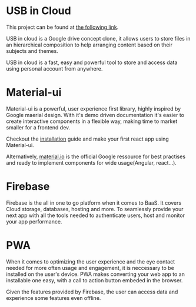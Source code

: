 # USB in Cloud

This project can be found at [the following link](https://usb-in-cloud.web.app/).

USB in cloud is a Google drive concept clone, it allows users to store files in an hierarchical composition to help arranging content based on their subjects and themes.

USB in cloud is a fast, easy and powerful tool to store and access data using personal account from anywhere.

# Material-ui

Material-ui is a powerful, user experience first library, highly inspired by Google maerial design. With it's demo driven documentation it's easier to create interactive components in a flexible way, making time to market smaller for a frontend dev.

Checkout the [installation](https://material-ui.com/getting-started/installation/) guide and make your first react app using Material-ui.

Alternatively, [material.io](https://material.io/collections/get-started) is the official Google ressource for best practises and ready to implement components for wide usage(Angular, react...).

# Firebase

Firebase is the all in one to go platform when it comes to BaaS. It covers Cloud storage, databases, hosting and more. To seamlessly provide your next app with all the tools needed to authenticate users, host and monitor your app performance.

# PWA

When it comes to optimizing the user experience and the eye contact needed for more often usage and engagement, it is neccessary to be installed on the user's device. PWA makes converting your web app to an installable one easy, with a call to action button embeded in the browser. 

Given the features provided by Firebase, the user can access data and experience some features even offline.

